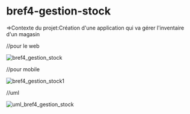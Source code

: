 # bref4-gestion-stock

=>Contexte du projet:Création  d'une application qui va gérer l'inventaire d'un magasin


//pour le web

![bref4_gestion_stock](https://user-images.githubusercontent.com/77145529/124214960-06221a00-daeb-11eb-98ea-01e74e6e0d23.gif)

//pour mobile

![bref4_gestion_stock1](https://user-images.githubusercontent.com/77145529/124215361-c27be000-daeb-11eb-998f-f6a5be20fb3a.gif)

//uml

![uml_bref4_gestion_stock](https://user-images.githubusercontent.com/77145529/124215420-dde6eb00-daeb-11eb-968e-f10a7d5afb2c.gif)
